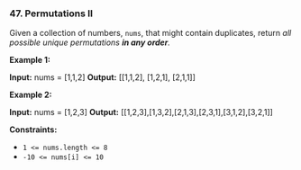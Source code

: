 ### 47\. Permutations II

Given a collection of numbers, `nums`, that might contain duplicates, return _all possible unique permutations **in any order**._

**Example 1:**

**Input:** nums = \[1,1,2\]
**Output:**
\[\[1,1,2\],
 \[1,2,1\],
 \[2,1,1\]\]

**Example 2:**

**Input:** nums = \[1,2,3\]
**Output:** \[\[1,2,3\],\[1,3,2\],\[2,1,3\],\[2,3,1\],\[3,1,2\],\[3,2,1\]\]

**Constraints:**

*   `1 <= nums.length <= 8`
*   `-10 <= nums[i] <= 10`
